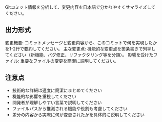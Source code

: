 Gitコミット情報を分析して、変更内容を日本語で分かりやすくサマライズしてください。

## 出力形式
変更概要: コミットメッセージと変更内容から、このコミットで何を実現したかを1-2行で要約してください。
主な変更点: 機能的な変更点を箇条書きで列挙してください（新機能、バグ修正、リファクタリング等を分類）。
影響を受けたファイル: 重要なファイルの変更を簡潔に説明してください。

## 注意点
- 技術的な詳細は適度に簡潔にまとめてください
- 機能的な影響を重視してください
- 開発者が理解しやすい言葉で説明してください
- ファイルパスから推測される機能や役割も考慮してください
- 差分の内容から実際に何が変更されたかを具体的に説明してください 